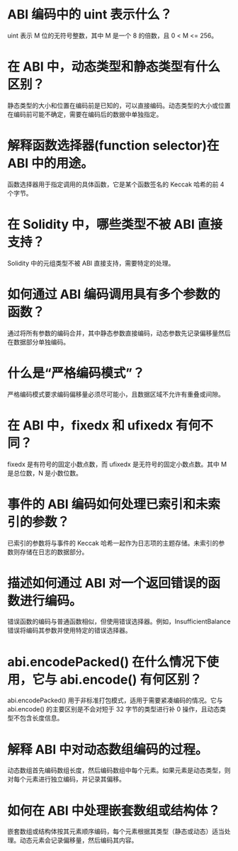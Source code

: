 # ABI 编码中的 uint<M> 表示什么？
uint<M> 表示 M 位的无符号整数，其中 M 是一个 8 的倍数，且 0 < M <= 256。

# 在 ABI 中，动态类型和静态类型有什么区别？
静态类型的大小和位置在编码前是已知的，可以直接编码。动态类型的大小或位置在编码前可能不确定，需要在编码后的数据中单独指定。

# 解释函数选择器(function selector)在 ABI 中的用途。
函数选择器用于指定调用的具体函数，它是某个函数签名的 Keccak 哈希的前 4 个字节。

# 在 Solidity 中，哪些类型不被 ABI 直接支持？
Solidity 中的元组类型不被 ABI 直接支持，需要特定的处理。

# 如何通过 ABI 编码调用具有多个参数的函数？
通过将所有参数的编码合并，其中静态参数直接编码，动态参数先记录偏移量然后在数据部分单独编码。

# 什么是“严格编码模式”？
严格编码模式要求编码偏移量必须尽可能小，且数据区域不允许有重叠或间隙。

# 在 ABI 中，fixed<M>x<N> 和 ufixed<M>x<N> 有何不同？
fixed<M>x<N> 是有符号的固定小数点数，而 ufixed<M>x<N> 是无符号的固定小数点数。其中 M 是总位数，N 是小数位数。

# 事件的 ABI 编码如何处理已索引和未索引的参数？
已索引的参数将与事件的 Keccak 哈希一起作为日志项的主题存储。未索引的参数则存储在日志的数据部分。

# 描述如何通过 ABI 对一个返回错误的函数进行编码。
错误函数的编码与普通函数相似，但使用错误选择器。例如，InsufficientBalance 错误将编码其参数并使用特定的错误选择器。

# abi.encodePacked() 在什么情况下使用，它与 abi.encode() 有何区别？
abi.encodePacked() 用于非标准打包模式，适用于需要紧凑编码的情况。它与 abi.encode() 的主要区别是不会对短于 32 字节的类型进行补 0 操作，且动态类型不包含长度信息。

# 解释 ABI 中对动态数组编码的过程。
动态数组首先编码数组长度，然后编码数组中每个元素。如果元素是动态类型，则对每个元素进行独立编码，并记录其偏移。

# 如何在 ABI 中处理嵌套数组或结构体？
嵌套数组或结构体按其元素顺序编码，每个元素根据其类型（静态或动态）适当处理。动态元素会记录偏移量，然后编码其内容。